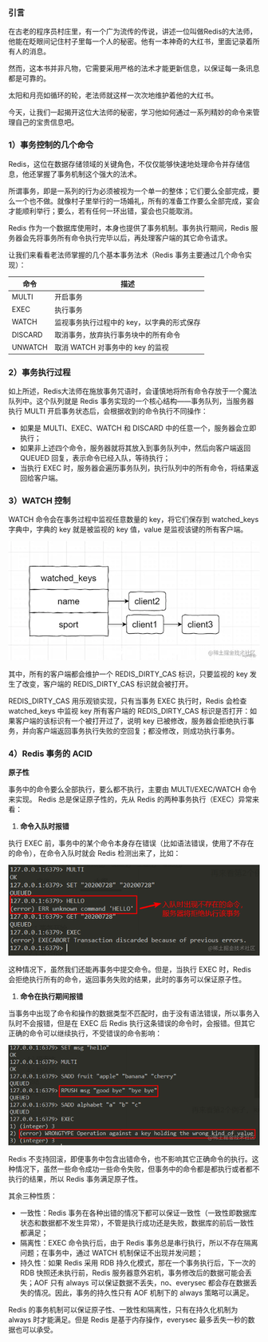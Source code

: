 ### 引言

在古老的程序员村庄里，有一个广为流传的传说，讲述一位叫做Redis的大法师，他能在眨眼间记住村子里每一个人的秘密。他有一本神奇的大红书，里面记录着所有人的消息。

然而，这本书并非凡物，它需要采用严格的法术才能更新信息，以保证每一条讯息都是可靠的。

太阳和月亮如循环的轮，老法师就这样一次次地维护着他的大红书。

今天，让我们一起揭开这位大法师的秘密，学习他如何通过一系列精妙的命令来管理自己的宝贵信息吧。



### 1）事务控制的几个命令

Redis，这位在数据存储领域的关键角色，不仅仅能够快速地处理命令并存储信息，他还掌握了事务机制这个强大的法术。

所谓事务，即是一系列的行为必须被视为一个单一的整体；它们要么全部完成，要么一个也不做。就像村子里举行的一场婚礼，所有的准备工作要么全部完成，宴会才能顺利举行；要么，若有任何一环出错，宴会也只能取消。

Redis 作为一个数据库使用时，本身也提供了事务机制。事务执行期间，Redis 服务器会先将事务所有命令执行完毕以后，再处理客户端的其它命令请求。

让我们来看看老法师掌握的几个基本事务法术（Redis 事务主要通过几个命令实现）：

| 命令    | 描述                                       |
| ------- | ------------------------------------------ |
| MULTI   | 开启事务                                   |
| EXEC    | 执行事务                                   |
| WATCH   | 监视事务执行过程中的 key，以字典的形式保存 |
| DISCARD | 取消事务，放弃执行事务块中的所有命令       |
| UNWATCH | 取消 WATCH 对事务中的 key 的监视           |



### 2）事务执行过程

如上所述，Redis大法师在施放事务咒语时，会谨慎地将所有命令存放于一个魔法队列中。这个队列就是 Redis 事务实现的一个核心结构——事务队列，当服务器执行 MULTI 开启事务状态后，会根据收到的命令执行不同操作：

- 如果是 MULTI、EXEC、WATCH 和 DISCARD 中的任意一个，服务器会立即执行；
- 如果非上述四个命令，服务器就将其放入到事务队列中，然后向客户端返回 QUEUED 回复，表示命令已经入队，等待执行；
- 当执行 EXEC 时，服务器会遍历事务队列，执行队列中的所有命令，将结果返回给客户端。



### 3）WATCH 控制

WATCH 命令会在事务过程中监视任意数量的 key，将它们保存到 watched_keys 字典中，字典的 key 就是被监视的 key 值，value 是监视该键的所有客户端。

![img](imgs/1669626644161-9db63eaa-cf4c-415b-a9a2-27c51ea2eaa1.webp)

其中，所有的客户端都会维护一个 REDIS_DIRTY_CAS 标识，只要监视的 key 发生了改变，客户端的 REDIS_DIRTY_CAS 标识就会被打开。

REDIS_DIRTY_CAS 用乐观锁实现，只有当事务 EXEC 执行时，Redis 会检查 watched_keys 中监视 key 所有客户端的 REDIS_DIRTY_CAS 标识是否打开：如果客户端的该标识有一个被打开过了，说明 key 已被修改，服务器会拒绝执行事务，并向客户端返回事务执行失败的空回复；都没修改，则成功执行事务。



### 4）Redis 事务的 ACID

**原子性**

事务中的命令要么全部执行，要么都不执行，主要由 MULTI/EXEC/WATCH 命令来实现。 Redis 总是保证原子性的，先从 Redis 的两种事务执行（EXEC）异常来看：

1. **命令入队时报错**

执行 EXEC 前，事务中的某个命令本身存在错误（比如语法错误，使用了不存在的命令），在命令入队时就会 Redis 检测出来了，比如：

![img](imgs/1669627840902-c15a7735-42a2-4bcb-a4f5-613b3e954d2e.png)

这种情况下，虽然我们还能再事务中提交命令。但是，当执行 EXEC 时，Redis 会拒绝执行所有的命令，返回事务失败的结果，此时的事务可以保证原子性。



1. **命令在执行期间报错**

当事务中出现了命令和操作的数据类型不匹配时，由于没有语法错误，所以事务入队时不会报错，但是在 EXEC 后 Redis 执行这条错误的命令时，会报错。但其它正确的命令可以继续执行，不受错误的命令影响：

![img](imgs/1669628098026-48bd8b76-3e19-4ff4-ae3b-77c74659bd12.png)

Redis 不支持回滚，即便事务中包含出错命令，也不影响其它正确命令的执行。这种情况下，虽然一些命令成功一些命令失败，但事务中的命令都是都执行或者都不执行的结果，所以 Redis 事务满足原子性。

其余三种性质：

- 一致性：Redis 事务在各种出错的情况下都可以保证一致性（一致性即数据库状态和数据都不发生异常），不管是执行成功还是失败，数据库的前后一致性都满足；
- 隔离性：EXEC 命令执行后，由于 Redis 事务总是串行执行，所以不存在隔离问题；在事务中，通过 WATCH 机制保证不出现并发问题；
- 持久性：如果 Redis 采用 RDB 持久化模式，那在一个事务执行后，下一次的 RDB 快照还未执行前，Redis 服务器意外宕机，事务修改后的数据可能会丢失；AOF 只有 always 可以保证数据不丢失，no、everysec 都会存在数据丢失的情况。因此，事务的持久性只有 AOF 机制下的 always 策略可以满足。

Redis 的事务机制可以保证原子性、一致性和隔离性，只有在持久化机制为 always 时才能满足。但是 Redis 是基于内存操作，everysec 最多丢失一秒的数据也可以承受。